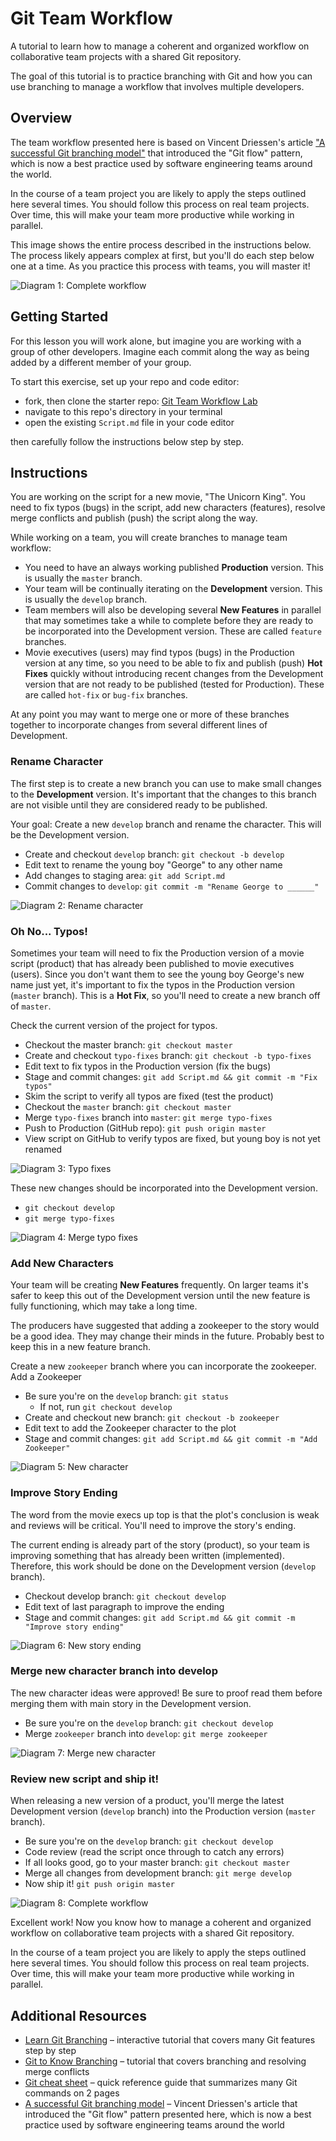 # Git Team Workflow

A tutorial to learn how to manage a coherent and organized workflow on
collaborative team projects with a shared Git repository.

The goal of this tutorial is to practice branching with Git and how you
can use branching to manage a workflow that involves multiple developers.

## Overview

The team workflow presented here is based on Vincent Driessen's article
["A successful Git branching model"](http://nvie.com/posts/a-successful-git-branching-model/)
that introduced the "Git flow" pattern, which is now a best practice used by software engineering teams around the world.

In the course of a team project you are likely to apply the steps outlined
here several times. You should follow this process on real team projects.
Over time, this will make your team more productive while working in parallel.

This image shows the entire process described in the instructions below.
The process likely appears complex at first, but you'll do each step below
one at a time. As you practice this process with teams, you will master it!

![Diagram 1: Complete workflow](images/1-complete-workflow.png)

## Getting Started

For this lesson you will work alone, but imagine you are working
with a group of other developers. Imagine each commit along
the way as being added by a different member of your group.

To start this exercise, set up your repo and code editor:
- fork, then clone the starter repo: [Git Team Workflow Lab](https://github.com/Make-School-Labs/Git-Team-Workflow-Lab)
- navigate to this repo's directory in your terminal
- open the existing `Script.md` file in your code editor

then carefully follow the instructions below step by step.

## Instructions

You are working on the script for a new movie, "The Unicorn King".
You need to fix typos (bugs) in the script, add new characters (features),
resolve merge conflicts and publish (push) the script along the way.

While working on a team, you will create branches to manage team workflow:
- You need to have an always working published **Production** version.
This is usually the `master` branch.
- Your team will be continually iterating on the **Development** version.
This is usually the `develop` branch.
- Team members will also be developing several **New Features** in parallel
that may sometimes take a while to complete before they are ready to be
incorporated into the Development version.
These are called `feature` branches.
- Movie executives (users) may find typos (bugs) in the Production version
at any time, so you need to be able to fix and publish (push) **Hot Fixes**
quickly without introducing recent changes from the Development version
that are not ready to be published (tested for Production).
These are called `hot-fix` or `bug-fix` branches.

At any point you may want to merge one or more of these branches together
to incorporate changes from several different lines of Development.

### Rename Character

The first step is to create a new branch you can use
to make small changes to the **Development** version.
It's important that the changes to this branch are
not visible until they are considered ready to be published.

Your goal: Create a new `develop` branch and rename the character.
This will be the Development version.

- Create and checkout `develop` branch: `git checkout -b develop`
- Edit text to rename the young boy "George" to any other name
- Add changes to staging area: `git add Script.md`
- Commit changes to `develop`: `git commit -m "Rename George to ______"`

![Diagram 2: Rename character](images/2-rename-character.png)

### Oh No... Typos!

Sometimes your team will need to fix the Production version of a movie script
(product) that has already been published to movie executives (users).
Since you don't want them to see the young boy George's new name just yet,
it's important to fix the typos in the Production version (`master` branch).
This is a **Hot Fix**, so you'll need to create a new branch off of `master`.

Check the current version of the project for typos.

- Checkout the master branch: `git checkout master`
- Create and checkout `typo-fixes` branch: `git checkout -b typo-fixes`
- Edit text to fix typos in the Production version (fix the bugs)
- Stage and commit changes: `git add Script.md && git commit -m "Fix typos"`
- Skim the script to verify all typos are fixed (test the product)
- Checkout the `master` branch: `git checkout master`
- Merge `typo-fixes` branch into `master`: `git merge typo-fixes`
- Push to Production (GitHub repo): `git push origin master`
- View script on GitHub to verify typos are fixed, but young boy is not yet renamed

![Diagram 3: Typo fixes](images/3-typo-fixes.png)

These new changes should be incorporated into the Development version.

- `git checkout develop`
- `git merge typo-fixes`

![Diagram 4: Merge typo fixes](images/4-merge-typo-fixes.png)

### Add New Characters

Your team will be creating **New Features** frequently. On larger
teams it's safer to keep this out of the Development version until
the new feature is fully functioning, which may take a long time.

The producers have suggested that adding a zookeeper to the story
would be a good idea. They may change their minds in the future.
Probably best to keep this in a new feature branch.

Create a new `zookeeper` branch where you can incorporate the zookeeper.
Add a Zookeeper

- Be sure you're on the `develop` branch: `git status`
  - If not, run `git checkout develop`
- Create and checkout new branch: `git checkout -b zookeeper`
- Edit text to add the Zookeeper character to the plot
- Stage and commit changes: `git add Script.md && git commit -m "Add Zookeeper"`

![Diagram 5: New character](images/5-new-character.png)

### Improve Story Ending

The word from the movie execs up top is that the plot's conclusion is weak
and reviews will be critical. You'll need to improve the story's ending.

The current ending is already part of the story (product), so your team is
improving something that has already been written (implemented). Therefore,
this work should be done on the Development version (`develop` branch).

- Checkout develop branch: `git checkout develop`
- Edit text of last paragraph to improve the ending
- Stage and commit changes: `git add Script.md && git commit -m "Improve story ending"`

![Diagram 6: New story ending](images/6-new-story-ending.png)

### Merge new character branch into develop

The new character ideas were approved! Be sure to proof read them
before merging them with main story in the Development version.

- Be sure you're on the `develop` branch: `git checkout develop`
- Merge `zookeeper` branch into `develop`: `git merge zookeeper`

![Diagram 7: Merge new character](images/7-merge-new-character.png)

### Review new script and ship it!

When releasing a new version of a product, you'll merge the latest Development  version (`develop` branch) into the Production version (`master` branch).

- Be sure you're on the `develop` branch: `git checkout develop`
- Code review (read the script once through to catch any errors)
- If all looks good, go to your master branch: `git checkout master`
- Merge all changes from development branch: `git merge develop`
- Now ship it! `git push origin master`

![Diagram 8: Complete workflow](images/1-complete-workflow.png)

Excellent work! Now you know how to manage a coherent and organized workflow on
collaborative team projects with a shared Git repository.

In the course of a team project you are likely to apply the steps outlined
here several times. You should follow this process on real team projects.
Over time, this will make your team more productive while working in parallel.

## Additional Resources

- [Learn Git Branching](https://learngitbranching.js.org/) – interactive tutorial that covers many Git features step by step
- [Git to Know Branching](https://make.sc/git-to-know-branching) – tutorial that covers branching and resolving merge conflicts
- [Git cheat sheet](https://education.github.com/git-cheat-sheet-education.pdf) – quick reference guide that summarizes many Git commands on 2 pages
- [A successful Git branching model](http://nvie.com/posts/a-successful-git-branching-model/) – Vincent Driessen's article that introduced the "Git flow" pattern presented here, which is now a best practice used by software engineering teams around the world
